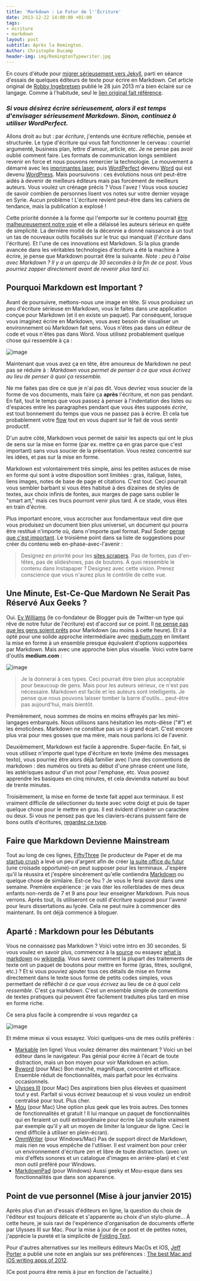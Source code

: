 ```yaml
---
title: 'Markdown : Le Futur de l''Écriture'
date: 2013-12-22 14:00:00 +01:00
tags:
- écriture
- markdown
layout: post
subtitle: Après la Remington.
Author: Christophe Ducamp
header-img: img/RemingtonTypewriter.jpg
---
```


En cours d'étude pour [migrer sérieusement vers Jekyll][1], parti en séance d'essais de quelques éditeurs de texte pour écrire en Markdown. Cet article original de <span class="p-author h-card">[Robby Ingebretsen][2]</span> publié le <time class="dt-published" value="2013-06-28">28 juin 2013</time> m'a bien éclairé sur ce langage. Comme à l'habitude, seul le [lien original fait référence][3]. 

### *Si vous désirez écrire sérieusement, alors il est temps d'envisager sérieusement Markdown. Sinon, continuez à utiliser WordPerfect.*

Allons droit au but : par *écriture*, j'entends une écriture réfléchie, pensée et structurée. Le type d'écriture qui vous fait fonctionner le cerveau : courriel argumenté, business plan, lettre d'amour, article, etc. Je ne pense pas avoir oublié comment faire. Les formats de communication longs semblent revenir en force et nous pouvons remercier la technologie. Le mouvement a démarré avec les [imprimantes laser][4], puis [WordPerfect][5] devenu [Word][6] qui est devenu [WordPress][7]. Mais poursuivons : ces évolutions nous ont peut-être aidés à devenir de meilleurs éditeurs mais pas forcément de meilleurs auteurs. Vous voulez un crénage précis ? Vous l'avez ! Vous vous souciez de savoir combien de personnes lisent vos notes sur votre dernier voyage en Syrie. Aucun problème ! L'écriture revient peut-être dans les cahiers de tendance, mais la publication a explosé ! 

Cette priorité donnée à la forme qui l'emporte sur le contenu pourrait [être malheureusement notre voie][8] et elle a délaissé les auteurs sérieux en quête de simplicité. 
La dernière moitié de la décennie a donné naissance à un tout un tas de nouveaux outils focalisés sur le truc qui manquait (l'*écriture* dans l'écriture). Et l'une de ces innovations est Markdown. Si la plus grande avancée dans les véritables technologies d'écriture a été la machine à écrire, je pense que Markdown pourrait être la suivante.
*Note : peu à l'aise avec Markdown ? Il y a un aperçu de 30 secondes à la fin de ce post. Vous pourriez zapper directement avant de revenir plus tard ici.*

## Pourquoi Markdown est Important ?

Avant de poursuivre, mettons-nous une image en tête. Si vous produisez un peu d'écriture sérieuse en Markdown, vous le faites dans une application conçue pour Markdown (et il en existe un paquet). Par conséquent, lorsque vous imaginez écrire en Markdown, vous avez besoin de visualiser un environnement où Markdown fait sens. Vous n'êtes pas dans un éditeur de code et vous n'êtes pas dans Word. Vous utilisez probablement quelque chose qui ressemble à ça :

![image][image-1]

Maintenant que vous avez ça en tête, être amoureux de Markdown ne peut pas se réduire à  : *Markdown vous permet de penser à ce que vous écrivez au lieu de penser à quoi ça ressemble.* 

Ne me faites pas dire ce que je n'ai pas dit. Vous devriez vous soucier de la forme de vos documents, mais faire ça **après** l'écriture, et non pas pendant. En fait, tout le temps que vous passez à penser à l'indentation des listes ou d'espaces entre les paragraphes pendant que vous êtes supposés *écrire*, est tout bonnement du temps que vous ne passez pas à écrire. Et cela tue probablement votre [flow][9] tout en vous dupant sur le fait de vous sentir productif. 

D'un autre côté, Markdown vous permet de saisir les aspects qui ont le plus de sens sur la mise en forme (par ex. mettre ça en gras parce que c'est important) sans vous soucier de la présentation. Vous restez concentré sur les idées, et pas sur la mise en forme. 

Markdown est volontairement très simple, ainsi les petites astuces de mise en forme qui sont à votre disposition sont limitées : gras, italique, listes, liens images, notes de base de page et citations. C'est tout. Ceci pourrait vous sembler barbant si vous êtes habitué à des dizaines de styles de textes, aux choix infinis de fontes, aux marges de page sans oublier le "smart art," mais ces trucs pourront venir plus tard. À ce stade, vous êtes en train d'écrire. 

Plus important encore, vous accrocher aux fondamentaux veut dire que vous produisez un document bien plus universel, un document qui pourra être restitué n'importe où, dans n'importe quel format. Paul Soder [pense que c'est important][10]. Le troisième point dans sa liste de suggestions pour créer du contenu web en-phase-avec-l'avenir : 

> Designez en priorité pour les [sites scrapers][11]. Pas de fontes, pas d'en-têtes, pas de slideshows, pas de boutons. À quoi ressemble le contenu dans Instapaper ? Designez avec cette vision. Prenez conscience que vous n'aurez plus le contrôle de cette vue.

## Une Minute, Est-Ce-Que Mardown Ne Serait Pas Réservé Aux Geeks ?

Oui. [Ev Williams][12] (le co-fondateur de Blogger puis de Twitter-un type qui rêve de notre futur de l'écriture) est d'accord sur ce point. Il [ne pense pas que les gens soient prêts][13] pour Markdown (au moins à cette heure). Et il a opté pour une solide approche intermédiaire avec [medium.com][14] en limitant la mise en forme à un ensemble presque équivalent d'options supportées par Markdown. Mais avec une approche bien plus visuelle. Voici votre barre d'outils **medium.com** :

![image][image-2] 

> Je la donnerai à ces types. Ceci pourrait être bien plus acceptable pour beaucoup de gens. Mais pour les auteurs sérieux, ce n'est pas nécessaire. Markdown est facile et les auteurs sont intelligents. Je pense que nous pouvons laisser tomber la barre d'outils… peut-être pas aujourd'hui, mais bientôt. 

Premièrement, nous sommes de moins en moins effrayés par les mini-langages embarqués. Nous utilisons sans hésitation les mots-dièse ("#") et les émoticônes. Markdown ne constitue pas un si grand écart. C'est encore plus vrai pour mes gosses que ma mère, mais nous parlons ici de l'avenir. 

Deuxièmement, Markdown est facile à apprendre. Super-facile. En fait, si vous utilisez n'importe quel type d'écriture en texte (même des messages texto), vous pourriez être alors déjà familier avec l'une des conventions de markdown : des numéros ou tirets au début d'une phrase créent une liste, les astérisques autour d'un mot pour l'emphase, etc. Vous pouvez apprendre les basiques en cinq minutes, et cela deviendra naturel au bout de trente minutes. 

Troisièmement, la mise en forme de texte fait appel aux terminaux. Il est vraiment difficile de sélectionner du texte avec votre doigt et puis de taper quelque chose pour le mettre en gras. Il est évident d'insérer un caractère ou deux. Si vous ne pensez pas que les claviers-écrans puissent faire de bons outils d'écritures, [regardez ce type][15].

## Faire que Markdown Devienne Mainstream

Tout au long de ces lignes, [FiftyThree][16] (le producteur de Paper et de ma [startup crush][17] a levé un peu d'argent afin de créer [la suite office du futur][18] (une croisade opportune)-on peut supposer pour les terminaux. J'espère qu'il la réussira et j'espère sincèrement qu'elle contiendra [Markdown][19] ou quelque chose de similaire. Est-ce fou ? Je vous le ferai savoir dans une semaine. Première expérience : je vais ôter les rollerblades de mes deux enfants non-nerds de 7 et 9 ans pour leur enseigner Markdown. Puis nous verrons. Après tout, ils utiliseront ce outil d'écriture supposé pour l'avenir pour leurs dissertations au lycée. Cela ne peut nuire à commencer dès maintenant. Ils ont déjà commencé à bloguer. 

## Aparté : Markdown pour les Débutants

Vous ne connaissez pas Markdown ? Voici votre intro en 30 secondes. Si vous voulez en savoir plus, commencez à la [source][20] ou essayez [what is markdown][21] ou [wikipedia][22]. Vous savez comment la plupart des traitements de texte ont un paquet de boutons pour mettre en forme (gras, titres, souligné, etc.) ? Et si vous pouviez ajouter tous ces détails de mise en forme directement dans le texte sous forme de petits codes simples, vous permettant de réfléchir *à ce que vous écrivez* au lieu de ce *à quoi cela ressemble*. C'est ça markdown. C'est un ensemble simple de conventions de textes pratiques qui peuvent être facilement traduites plus tard en mise en forme riche. 

Ce sera plus facile à comprendre si vous regardez ça 

![image][image-3]

Et même mieux si vous essayez. Voici quelques-uns de mes outils préférés : 

- [Markable][23] (en ligne) Vous voulez démarrer dès maintenant ? Voici un bel éditeur dans le navigateur. Pas génial pour écrire à l'écart de toute distraction, mais un bon moyen pour voir Markdown en action.
- [Byword][24] (pour Mac) Bon marché, magnifique, concentré et efficace. Ensemble réduit de fonctionnalités, mais parfait pour les écrivains occasionnels. 
- [Ulysses III][25] (pour Mac) Des aspirations bien plus élevées et quasiment tout y est. Parfait si vous écrivez beaucoup et si vous voulez un endroit centralisé pour tout. Plus cher.
- [Mou][26] (pour Mac)  Une option plus geek que les trois autres. Des tonnes de fonctionnalités et gratuit ! Il lui manque un paquet de fonctionnalités qui en feraient un outil extraordinaire pour écrire (Je souhaite vraiment par exemple qu'il y ait un moyen de limiter la longueur de ligne. Ceci le rend difficile à utiliser en plein-écran).
- [OmmWriter][27] (pour Windows/Mac) Pas de support direct de  Markdown, mais rien ne vous empêche de l'utiliser. Il est vraiment bon pour créer un environnement d'écriture zen et libre de toute distraction. (avec un mix d'effets sonores et un catalogue d'images en arrière-plan) et c'est mon outil préféré pour Windows.
- [MarkdownPad][28] (pour Windows) Aussi geeky et Mou-esque dans ses fonctionnalités que dans son apparence.

## Point de vue personnel (Mise à jour janvier 2015)

Après plus d'un an d'essais d'éditeurs en ligne, la question du choix de l'éditeur est toujours délicate et s'apparente au choix d'un stylo-plume... À cette heure, je suis ravi de l'expérience d'organisation de documents offerte par Ulysses III sur Mac. Pour la mise à jour de ce post et de petites notes, j'apprécie la pureté et la simplicité de [Folding Text][29].

Pour d'autres alternatives sur les meilleurs éditeurs MacOs et IOS, <span class="h-card microcard">[Jeff Porter][30]</span> a publié une note en anglais sur ses préférences : [The best Mac and iOS writing apps of 2012][31].

(Ce post pourra être remis à jour en fonction de l'actualité.)

[1]:	/2013/12/21/demarrer-avec-pages-github/
[2]:	http://nerdplusart.com/about/
[3]:	http://nerdplusart.com/markdown-is-the-future/
[4]:	http://upload.wikimedia.org/wikipedia/commons/1/1f/Apple_LaserWriter_Pro_630.jpg "LaserWriter Pro"
[5]:	http://upload.wikimedia.org/wikipedia/commons/f/f3/Wordperfect-5.1-dos.png "WordPerfect 5.1"
[6]:	http://upload.wikimedia.org/wikipedia/commons/f/f3/Wordperfect-5.1-dos.png "Word 2.0"
[7]:	http://codex.wordpress.org/Version_1.0
[8]:	http://www.nytimes.com/2013/06/23/opinion/sunday/the-decline-and-fall-of-the-english-major.html?_r=0
[9]:	http://zenhabits.net/creative-flow/
[10]:	https://medium.com/i-m-h-o/a721d44b97be "Content-first design ain’t herding cats"
[11]:	http://fr.wikipedia.org/wiki/Scraper_site "wikipedia sites scrapers"
[12]:	http://cl.ly/1y111w3s3i3i "Ev Williams, Entrepreneur"
[13]:	http://medium.com/about/df8eac9f4a5e
[14]:	http://medium.com
[15]:	https://www.youtube.com/watch?v=NNcTE5WJGdw
[16]:	http://fiftythree.com
[17]:	http://nerdplusart.com/paper-manifestos-and-why-you-need-one-to-be-great-at-anything/
[18]:	http://www.theverge.com/2013/6/18/4439076/paper-maker-fiftythree-raises-15-million-to-build
[19]:	http://daringfireball.net/projects/markdown/
[20]:	http://daringfireball.net/projects/markdown/
[21]:	http://whatismarkdown.com/
[22]:	http://fr.wikipedia.org/wiki/Markdown
[23]:	http://markable.in/editor/
[24]:	http://www.bywordapp.com/
[25]:	http://www.ulyssesapp.com/
[26]:	http://mouapp.com/
[27]:	http://www.ommwriter.com/en/download.html
[28]:	http://markdownpad.com/
[29]:	http://www.foldingtext.com/
[30]:	http://wordius.com
[31]:	http://wordius.com/best-apps-writing/

[image-1]:	/assets/images/Ulysses-Markdown-editeur.png "Aperçu de fenêtre d'édition Markdown dans Ulysses"
[image-2]:	/assets/images/medium-ui-mise-en-forme.png "La barre d'outils de medium.com"
[image-3]:	/assets/images/Scapple.png "Markdown Convertisseur side-by-side"